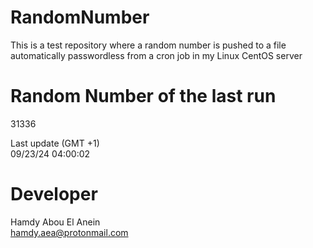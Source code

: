 # RandomNumber    
This is a test repository where a random number is pushed to a file automatically passwordless from a cron job in my Linux CentOS server    
# Random Number of the last run   
31336
      
Last update (GMT +1)    
09/23/24 04:00:02
# Developer    
Hamdy Abou El Anein   
hamdy.aea@protonmail.com
